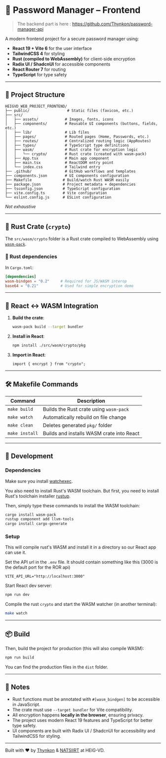 # 🔐 Password Manager – Frontend

> The backend part is here : https://github.com/Thynkon/password-manager-api

A modern frontend project for a secure password manager using:

- **React 19 + Vite 6** for the user interface
- **TailwindCSS 4** for styling
- **Rust (compiled to WebAssembly)** for client-side encryption
- **Radix UI / ShadcnUI** for accessible components
- **React Router 7** for routing
- **TypeScript** for type safety

---

## 📁 Project Structure

```
HEIGVD_WEB_PROJECT_FRONTEND/
├── public/                 # Static files (favicon, etc.)
├── src/
│   ├── assets/            # Images, fonts, icons
│   ├── components/        # Reusable UI components (buttons, fields, etc.)
│   ├── lib/               # Lib files
│   ├── pages/             # Routed pages (Home, Passwords, etc.)
│   ├── routes/            # Centralized routing logic (AppRoutes)
│   ├── types/             # TypeScript type definitions
│   ├── wasm/              # Rust crate for encryption logic
│   │   └── crypto/        # Rust crate (created with wasm-pack)
│   ├── App.tsx            # Main app component
│   ├── main.tsx           # ReactDOM entry point
│   └── index.css          # Tailwind entry
├── .github/               # GitHub workflows and templates
├── components.json        # UI components configuration
├── Makefile              # Build/watch Rust WASM easily
├── package.json          # Project metadata + dependencies
├── tsconfig.json         # TypeScript configuration
├── vite.config.ts        # Vite configuration
└── eslint.config.js      # ESLint configuration
```

_Not exhaustive_

---

## 🦀 Rust Crate (`crypto`)

The `src/wasm/crypto` folder is a Rust crate compiled to WebAssembly using [`wasm-pack`](https://rustwasm.github.io/wasm-pack/).

### 🔧 Rust dependencies

In `Cargo.toml`:

```toml
[dependencies]
wasm-bindgen = "0.2"     # Required for JS/WASM interop
base64 = "0.21"          # Used for simple encryption demo
```

---

## 🔗 React ↔ WASM Integration

1. **Build the crate**:

   ```bash
   wasm-pack build --target bundler
   ```

2. **Install in React**:

   ```bash
   npm install ./src/wasm/crypto/pkg
   ```

3. **Import in React**:
   ```tsx
   import { encrypt } from "crypto";
   ```

---

## 🛠 Makefile Commands

| Command        | Description                               |
| -------------- | ----------------------------------------- |
| `make build`   | Builds the Rust crate using `wasm-pack`   |
| `make watch`   | Automatically rebuild on file change      |
| `make clean`   | Deletes generated `pkg/` folder           |
| `make install` | Builds and installs WASM crate into React |

---

## 🚀 Development

### Dependencies

Make sure you install [watchexec](https://github.com/watchexec/watchexec).

You also need to install Rust's WASM toolchain. But first, you need to install Rust's toolchain installer [rustup](https://rustup.rs/).

Then, simply type these commands to install the WASM toolchain:

```sh
cargo install wasm-pack
rustup component add llvm-tools
cargo install cargo-generate
```

### Setup

This will compile rust's WASM and install it in a directory so our React app can use it.

Set the API url in the `.env` file. It should contain something like this (3000 is the default port for the ROR api)

```env
VITE_API_URL="http://localhost:3000"
```

Start React dev server:

```bash
npm run dev
```

Compile the rust `crypto` and start the WASM watcher (in another terminal):

```bash
make watch
```

---

## 📦 Build

Then, build the project for production (this will also compile WASM):

```bash
npm run build
```

You can find the production files in the `dist` folder.

---

## 📌 Notes

- Rust functions must be annotated with `#[wasm_bindgen]` to be accessible in JavaScript.
- The crate must use `--target bundler` for Vite compatibility.
- All encryption happens **locally in the browser**, ensuring privacy.
- The project uses modern React 19 features and TypeScript for better type safety.
- UI components are built with Radix UI / ShadcnUI for accessibility and TailwindCSS for styling.

---

Built with ❤️ by [Thynkon](https://github.com/Thynkon) & [NATSIIRT](https://github.com/NATSIIRT) at HEIG-VD.
